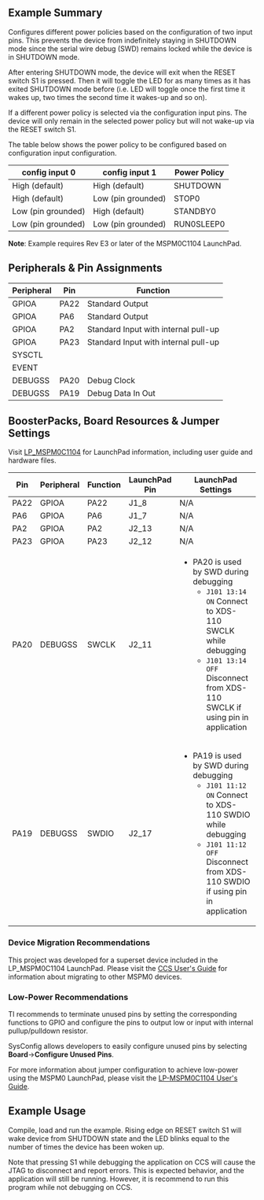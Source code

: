 ## Example Summary

Configures different power policies based on the configuration of two input
pins. This prevents the device from indefinitely staying in SHUTDOWN
mode since the serial wire debug (SWD) remains locked while the device is in
SHUTDOWN mode.

After entering SHUTDOWN mode, the device will exit when the RESET switch S1 is pressed.
Then it will toggle the LED for as many times as it has exited
SHUTDOWN mode before (i.e. LED will toggle once the first time it wakes up, two
times the second time it wakes-up and so on).

If a different power policy is selected via the configuration input pins. The
device will only remain in the selected power policy but will not wake-up via
the RESET switch S1.

The table below shows the power policy to be configured based on configuration
input configuration.

|config input 0      |config input 1      |Power Policy        |
|--------------------|--------------------|--------------------|
| High (default)     | High (default)     | SHUTDOWN           |
| High (default)     | Low (pin grounded) | STOP0              |
| Low (pin grounded) | High (default)     | STANDBY0           |
| Low (pin grounded) | Low (pin grounded) | RUN0SLEEP0         |

**Note**: Example requires Rev E3 or later of the MSPM0C1104 LaunchPad.

## Peripherals & Pin Assignments

| Peripheral | Pin | Function |
| --- | --- | --- |
| GPIOA | PA22 | Standard Output |
| GPIOA | PA6 | Standard Output |
| GPIOA | PA2 | Standard Input with internal pull-up |
| GPIOA | PA23 | Standard Input with internal pull-up |
| SYSCTL |  |  |
| EVENT |  |  |
| DEBUGSS | PA20 | Debug Clock |
| DEBUGSS | PA19 | Debug Data In Out |

## BoosterPacks, Board Resources & Jumper Settings

Visit [LP_MSPM0C1104](https://www.ti.com/tool/LP-MSPM0C1104) for LaunchPad information, including user guide and hardware files.

| Pin | Peripheral | Function | LaunchPad Pin | LaunchPad Settings |
| --- | --- | --- | --- | --- |
| PA22 | GPIOA | PA22 | J1_8 | N/A |
| PA6 | GPIOA | PA6 | J1_7 | N/A |
| PA2 | GPIOA | PA2 | J2_13 | N/A |
| PA23 | GPIOA | PA23 | J2_12 | N/A |
| PA20 | DEBUGSS | SWCLK | J2_11 | <ul><li>PA20 is used by SWD during debugging<br><ul><li>`J101 13:14 ON` Connect to XDS-110 SWCLK while debugging<br><li>`J101 13:14 OFF` Disconnect from XDS-110 SWCLK if using pin in application</ul></ul> |
| PA19 | DEBUGSS | SWDIO | J2_17 | <ul><li>PA19 is used by SWD during debugging<br><ul><li>`J101 11:12 ON` Connect to XDS-110 SWDIO while debugging<br><li>`J101 11:12 OFF` Disconnect from XDS-110 SWDIO if using pin in application</ul></ul> |

### Device Migration Recommendations
This project was developed for a superset device included in the LP_MSPM0C1104 LaunchPad. Please
visit the [CCS User's Guide](https://software-dl.ti.com/msp430/esd/MSPM0-SDK/latest/docs/english/tools/ccs_ide_guide/doc_guide/doc_guide-srcs/ccs_ide_guide.html#sysconfig-project-migration)
for information about migrating to other MSPM0 devices.

### Low-Power Recommendations
TI recommends to terminate unused pins by setting the corresponding functions to
GPIO and configure the pins to output low or input with internal
pullup/pulldown resistor.

SysConfig allows developers to easily configure unused pins by selecting **Board**→**Configure Unused Pins**.

For more information about jumper configuration to achieve low-power using the
MSPM0 LaunchPad, please visit the [LP-MSPM0C1104 User's Guide](https://www.ti.com/lit/slau908).

## Example Usage

Compile, load and run the example. Rising edge on RESET switch S1 will wake device from
SHUTDOWN state and the LED blinks equal to the number of times the device has been
woken up.

Note that pressing S1 while debugging the application on CCS will cause the JTAG to disconnect
and report errors. This is expected behavior, and the application will still be running.
However, it is recommend to run this program while not debugging on CCS.
